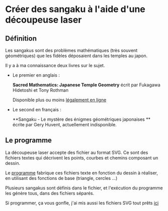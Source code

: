 # Créer des sangaku à l'aide d'une découpeuse laser

## Définition

Les sangakus sont des problèmes mathématiques (très souvent géométriques) que les fidèles déposaient dans les temples au
japon.

Il y a à ma connaissance deux livres sur le sujet. 

- Le premier en anglais : 

	**Sacred Mathematics: Japanese Temple Geometry** écrit par Fukagawa Hidetoshi et Tony Rothman

	Disponible plus ou moins [légalement en ligne](https://archive.org/details/fukakgawa-hidetoshi-sacred-mathematics-japanese-temple-geometry)
- Le second en français :

	**Sangaku - Le mystère des énigmes géométriques japonaises ** écrite par Gery Huvent, actuellement indisponible.
	
## Le programme

La découpeuse laser accepte des fichier au format SVG. Ce sont des fichiers textes qui décrivent les points, courbes et chemins
composant un dessin. 

Le [programme](./touslessangakus.py) fabrique ces fichiers texte en fonction du dessin à réaliser, en utilisant des fonctions de base (triangle, cercles ...)

Plusieurs sangakus sont définis dans le fichier, et l'exécution du programme les génère tous, dans des fichiers séparés. 


Si programmer, ça vous gonfle, j'ai mis aussi les fichiers SVG tout prêts [ici](./sangakusfinis/)


